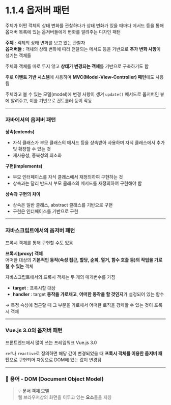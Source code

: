 # 1.1.4 옵저버 패턴

주체가 어떤 객체의 상태 변화를 관찰하다가 상태 변화가 있을 때마다 메서드 등을 통해 옵저버 목록에 있는 옵저버들에게 변화를 알려주는 디자인 패턴

**주체** : 객체의 상태 변화를 보고 있는 관찰자  
**옵저버들** : 객체의 상태 변화에 따라 전달되는 메서드 등을 기반으로 **추가 변화 사항**이 생기는 객체들

주체와 객체를 따로 두지 않고 **상태가 변경되는 객체**를 기반으로 구축하기도 함

주로 **이벤트 기반 시스템**에 사용하며 **MVC(Model-View-Controller) 패턴**에도 사용됨

주체라고 볼 수 있는 모델(model)에 변경 사항이 생겨 `update()` 메서드로 옵저버인 뷰에 알려주고, 이를 기반으로 컨트롤러 등이 작동

---

### 자바에서의 옵저버 패턴

**상속(extends)**  
- 자식 클래스가 부모 클래스의 메서드 등을 상속받아 사용하며 자식 클래스에서 추가 및 확장할 수 있는 것  
- 재사용성, 중복성의 최소화  

**구현(implements)**  
- 부모 인터페이스를 자식 클래스에서 재정의하여 구현하는 것  
- 상속과는 달리 반드시 부모 클래스의 메서드를 재정의하여 구현해야 함  

**상속과 구현의 차이**  
- 상속은 일반 클래스, abstract 클래스를 기반으로 구현  
- 구현은 인터페이스를 기반으로 구현  

---

### 자바스크립트에서의 옵저버 패턴

프록시 객체를 통해 구현할 수도 있음

**프록시(proxy) 객체**  
어떠한 대상의 **기본적인 동작(속성 접근, 할당, 순회, 열거, 함수 호출 등)의 작업을 가로챌 수 있는** 객체

자바스크립트에서의 프록시 객체는 두 개의 매개변수를 가짐
- **target** : 프록시할 대상  
- **handler** : target **동작을 가로채고**, **어떠한 동작을 할 것인지**가 설정되어 있는 함수

→ 특정 속성에 접근할 때 그 부분을 가로채서 어떠한 로직을 강제할 수 있는 것이 프록시 객체

---

### Vue.js 3.0의 옵저버 패턴

프론트엔드에서 많이 쓰는 프레임워크 Vue.js 3.0

`ref`나 `reactive`로 정의하면 해당 값이 변경되었을 때 **프록시 객체를 이용한 옵저버 패턴**으로 구현되어 자동으로 DOM에 있는 값이 변경됨

---

### 📖 용어 - DOM (Document Object Model)

> 💡 **문서 객체 모델**  
> 웹 브라우저상의 화면을 이루고 있는 **요소**들을 지칭
